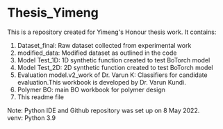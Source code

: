 # Thesis_Yimeng
This is a repository created for Yimeng's Honour thesis work. It contains:
1. Dataset_final: Raw dataset collected from experimental work
2. modified_data: Modified dataset as outlined in the code
3. Model Test_1D: 1D synthetic function created to test BoTorch model
4. Model Test_2D: 2D synthetic function created to test BoTorch model
5. Evaluation model.v2_work of Dr. Varun K: Classifiers for candidate evaluation.This workbook is developed by Dr. Varun Kundi.
6. Polymer BO: main BO workbook for polymer design
7. This readme file

Note: Python IDE and Github repository was set up on 8 May 2022.\
venv: Python 3.9